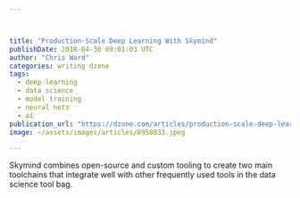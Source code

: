 ```yaml
---



title: "Production-Scale Deep Learning With Skymind"
publishDate: 2018-04-30 09:01:03 UTC
author: "Chris Ward"
categories: writing dzone
tags:
  - deep learning
  - data science
  - model training
  - neural nets
  - ai
publication_url: "https://dzone.com/articles/production-scale-deep-learning-with-skymind"
image: ~/assets/images/articles/8958033.jpeg

---
```

Skymind combines open-source and custom tooling to create two main toolchains that integrate well with other frequently used tools in the data science tool bag.

